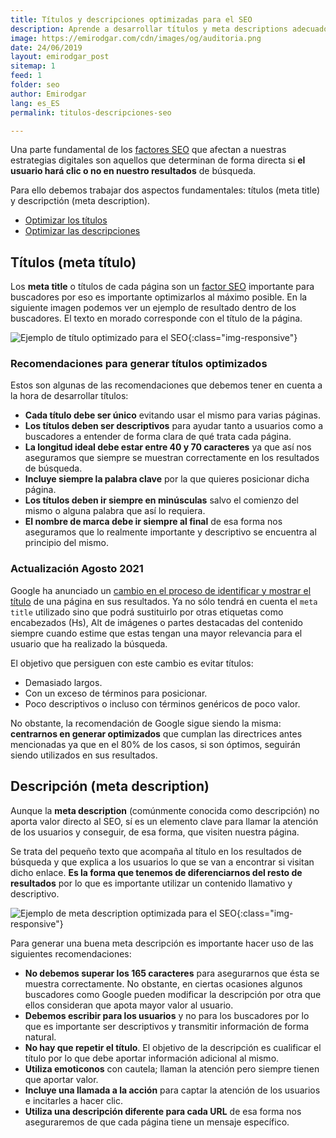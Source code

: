 ```yaml
---
title: Títulos y descripciones optimizadas para el SEO
description: Aprende a desarrollar títulos y meta descriptions adecuados para tus proyectos digitales
image: https://emirodgar.com/cdn/images/og/auditoria.png
date: 24/06/2019
layout: emirodgar_post
sitemap: 1
feed: 1
folder: seo
author: Emirodgar
lang: es_ES
permalink: titulos-descripciones-seo

---
```


Una parte fundamental de los [factores SEO](/factores-seo) que afectan a nuestras estrategias digitales son aquellos que determinan de forma directa si **el usuario hará clic o no en nuestro resultados** de búsqueda.

Para ello debemos trabajar dos aspectos fundamentales: títulos (meta title) y descripctión (meta description).

- [Optimizar los títulos](#meta-title)
- [Optimizar las descripciones](#meta-description)


## <a name="meta-title"></a> Títulos (meta título)

Los **meta title** o títulos de cada página son un [factor SEO](/factores-seo) importante para buscadores por eso es importante optimizarlos al máximo posible. En la siguiente imagen podemos ver un ejemplo de resultado dentro de los buscadores. El texto en morado corresponde con el título de la página.

![Ejemplo de título optimizado para el SEO](https://i.imgur.com/HQYuvsg.png){:class="img-responsive"}

### Recomendaciones para generar títulos optimizados

Estos son algunas de las recomendaciones que debemos tener en cuenta a la hora de desarrollar títulos:

- **Cada título debe ser único** evitando usar el mismo para varias páginas.
- **Los títulos deben ser descriptivos** para ayudar tanto a usuarios como a buscadores a entender de forma clara de qué trata cada página. 
- **La longitud ideal debe estar entre 40 y 70 caracteres** ya que así nos aseguramos que siempre se muestran correctamente en los resultados de búsqueda. 
- **Incluye siempre la palabra clave** por la que quieres posicionar dicha página.
- **Los títulos deben ir siempre en minúsculas** salvo el comienzo del mismo o alguna palabra que así lo requiera.
- **El nombre de marca debe ir siempre al final** de esa forma nos aseguramos que lo realmente importante y descriptivo se encuentra al principio del mismo.

### Actualización Agosto 2021

Google ha anunciado un [cambio en el proceso de identificar y mostrar el título](https://developers.google.com/search/blog/2021/08/update-to-generating-page-titles) de una página en sus resultados. Ya no sólo tendrá en cuenta el `meta title` utilizado sino que podrá sustituirlo por otras etiquetas como encabezados (Hs), Alt de imágenes o partes destacadas del contenido siempre cuando estime que estas tengan una mayor relevancia para el usuario que ha realizado la búsqueda.

El objetivo que persiguen con este cambio es evitar títulos:
- Demasiado largos.
- Con un exceso de términos para posicionar.
- Poco descriptivos o incluso con términos genéricos de poco valor.

No obstante, la recomendación de Google sigue siendo la misma: **centrarnos en generar  optimizados** que cumplan las directrices antes mencionadas ya que en el 80% de los casos, si son óptimos, seguirán siendo utilizados en sus resultados.


## <a name="meta-description"></a> Descripción (meta description)

Aunque la **meta description** (comúnmente conocida como descripción) no aporta valor directo al SEO, sí es un elemento clave para llamar la atención de los usuarios y conseguir, de esa forma, que visiten nuestra página.

Se trata del pequeño texto que acompaña al título en los resultados de búsqueda y que explica a los usuarios lo que se van a encontrar si visitan dicho enlace. **Es la forma que tenemos de diferenciarnos del resto de resultados** por lo que es importante utilizar un contenido llamativo y descriptivo.

![Ejemplo de meta description optimizada para el SEO](https://i.imgur.com/aWmiDl0.png){:class="img-responsive"}

Para generar una buena meta descripción es importante hacer uso de las siguientes recomendaciones:

- **No debemos superar los 165 caracteres** para asegurarnos que ésta se muestra correctamente. No obstante, en ciertas ocasiones algunos buscadores como Google pueden modificar la descripción por otra que ellos consideran que apota mayor valor al usuario.
-  **Debemos escribir para los usuarios** y no para los buscadores por lo que es importante ser descriptivos y transmitir información de forma natural.
- **No hay que repetir el título**. El objetivo de la descripción es cualificar el título por lo que debe aportar información adicional al mismo.
- **Utiliza emoticonos** con cautela; llaman la atención pero siempre tienen que aportar valor.
- **Incluye una llamada a la acción** para captar la atención de los usuarios e incitarles a hacer clic.
- **Utiliza una descripción diferente para cada URL** de esa forma nos aseguraremos de que cada página tiene un mensaje específico.

<!--stackedit_data:
eyJoaXN0b3J5IjpbMTA3ODA1ODMwNSwxODcxMzk4Mzk0LDQ4MT
cyMjU0N119
-->